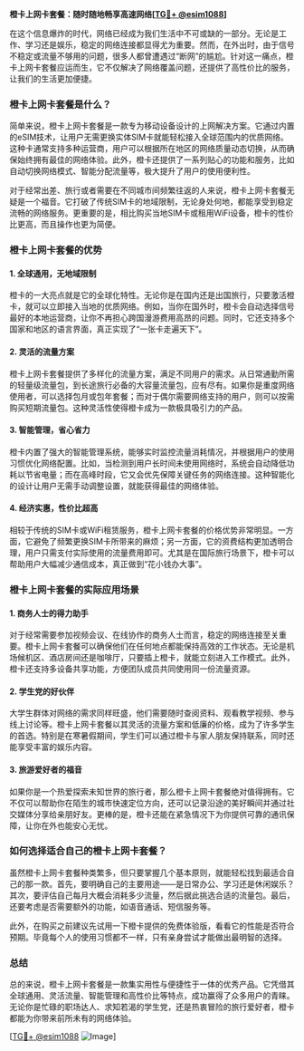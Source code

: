 **橙卡上网卡套餐：随时随地畅享高速网络[[TG💪+ @esim1088](https://t.me/s/esim1088)]**

在这个信息爆炸的时代，网络已经成为我们生活中不可或缺的一部分。无论是工作、学习还是娱乐，稳定的网络连接都显得尤为重要。然而，在外出时，由于信号不稳定或流量不够用的问题，很多人都曾遭遇过“断网”的尴尬。针对这一痛点，橙卡上网卡套餐应运而生，它不仅解决了网络覆盖问题，还提供了高性价比的服务，让我们的生活更加便捷。

### 橙卡上网卡套餐是什么？

简单来说，橙卡上网卡套餐是一款专为移动设备设计的上网解决方案。它通过内置的eSIM技术，让用户无需更换实体SIM卡就能轻松接入全球范围内的优质网络。这种卡通常支持多种运营商，用户可以根据所在地区的网络质量动态切换，从而确保始终拥有最佳的网络体验。此外，橙卡还提供了一系列贴心的功能和服务，比如自动切换网络模式、智能分配流量等，极大提升了用户的使用便利性。

对于经常出差、旅行或者需要在不同城市间频繁往返的人来说，橙卡上网卡套餐无疑是一个福音。它打破了传统SIM卡的地域限制，无论身处何地，都能享受到稳定流畅的网络服务。更重要的是，相比购买当地SIM卡或租用WiFi设备，橙卡的性价比更高，而且操作也更为简便。

### 橙卡上网卡套餐的优势

#### 1. **全球通用，无地域限制**
   橙卡的一大亮点就是它的全球化特性。无论你是在国内还是出国旅行，只要激活橙卡，就可以立即接入当地的优质网络。例如，当你在国外时，橙卡会自动选择信号最好的本地运营商，让你不再担心跨国漫游费用高昂的问题。同时，它还支持多个国家和地区的语言界面，真正实现了“一张卡走遍天下”。

#### 2. **灵活的流量方案**
   橙卡上网卡套餐提供了多样化的流量方案，满足不同用户的需求。从日常通勤所需的轻量级流量包，到长途旅行必备的大容量流量包，应有尽有。如果你是重度网络使用者，可以选择包月或包年套餐；而对于偶尔需要网络支持的用户，则可以按需购买短期流量包。这种灵活性使得橙卡成为一款极具吸引力的产品。

#### 3. **智能管理，省心省力**
   橙卡内置了强大的智能管理系统，能够实时监控流量消耗情况，并根据用户的使用习惯优化网络配置。比如，当检测到用户长时间未使用网络时，系统会自动降低功耗以节省电量；而在高峰时段，它又会优先保障关键任务的网络连接。这种智能化的设计让用户无需手动调整设置，就能获得最佳的网络体验。

#### 4. **经济实惠，性价比超高**
   相较于传统的SIM卡或WiFi租赁服务，橙卡上网卡套餐的价格优势非常明显。一方面，它避免了频繁更换SIM卡所带来的麻烦；另一方面，它的资费结构更加透明合理，用户只需支付实际使用的流量费用即可。尤其是在国际旅行场景下，橙卡可以帮助用户大幅减少通信成本，真正做到“花小钱办大事”。

### 橙卡上网卡套餐的实际应用场景

#### 1. **商务人士的得力助手**
   对于经常需要参加视频会议、在线协作的商务人士而言，稳定的网络连接至关重要。橙卡上网卡套餐可以确保他们在任何地点都能保持高效的工作状态。无论是机场候机区、酒店房间还是咖啡厅，只要插上橙卡，就能立刻进入工作模式。此外，橙卡还支持多设备共享功能，方便团队成员共同使用同一份流量资源。

#### 2. **学生党的好伙伴**
   大学生群体对网络的需求同样旺盛，他们需要随时查阅资料、观看教学视频、参与线上讨论等。橙卡上网卡套餐以其灵活的流量方案和低廉的价格，成为了许多学生的首选。特别是在寒暑假期间，学生们可以通过橙卡与家人朋友保持联系，同时还能享受丰富的娱乐内容。

#### 3. **旅游爱好者的福音**
   如果你是一个热爱探索未知世界的旅行者，那么橙卡上网卡套餐绝对值得拥有。它不仅可以帮助你在陌生的城市快速定位方向，还可以记录沿途的美好瞬间并通过社交媒体分享给亲朋好友。更棒的是，橙卡还能在紧急情况下为你提供可靠的通讯保障，让你在外也能安心无忧。

### 如何选择适合自己的橙卡上网卡套餐？

虽然橙卡上网卡套餐种类繁多，但只要掌握几个基本原则，就能轻松找到最适合自己的那一款。首先，要明确自己的主要用途——是日常办公、学习还是休闲娱乐？其次，要评估自己每月大概会消耗多少流量，然后据此挑选合适的流量包。最后，还要考虑是否需要额外的功能，如语音通话、短信服务等。

此外，在购买之前建议先试用一下橙卡提供的免费体验版，看看它的性能是否符合预期。毕竟每个人的使用习惯都不一样，只有亲身尝试才能做出最明智的选择。

### 总结

总的来说，橙卡上网卡套餐是一款集实用性与便捷性于一体的优秀产品。它凭借其全球通用、灵活流量、智能管理和高性价比等特点，成功赢得了众多用户的青睐。无论你是忙碌的职场达人、求知若渴的学生党，还是热衷冒险的旅行爱好者，橙卡都能为你带来前所未有的网络体验。

[[TG💪+ @esim1088](https://t.me/s/esim1088) ![Image](https://i.postimg.cc/4NQfJmqS/Snipaste-2025-05-13-00-14-12.png)]